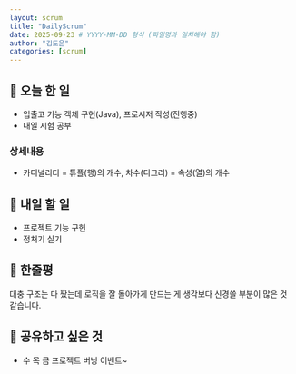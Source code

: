 ```yaml
---
layout: scrum
title: "DailyScrum"
date: 2025-09-23 # YYYY-MM-DD 형식 (파일명과 일치해야 함)
author: "김도윤"
categories: [scrum]
---
```


## 📝 오늘 한 일

- 입출고 기능 객체 구현(Java), 프로시저 작성(진행중)
- 내일 시험 공부

### 상세내용

- 카디널리티 = 튜플(행)의 개수, 차수(디그리) = 속성(열)의 개수

## 🎯 내일 할 일

- 프로젝트 기능 구현
- 정처기 실기

## 💭 한줄평

대충 구조는 다 짰는데 로직을 잘 돌아가게 만드는 게 생각보다 신경쓸 부분이 많은 것 같습니다.

## 🔗 공유하고 싶은 것

- 수 목 금 프로젝트 버닝 이벤트~